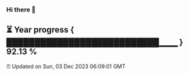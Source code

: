 ### Hi there 👋
⏳ Year progress { ███████████████████████████▁▁▁ } 92.13 %
---
⏰ Updated on Sun, 03 Dec 2023 06:09:01 GMT

